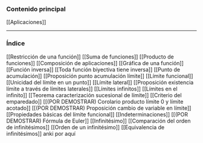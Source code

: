 ### Contenido principal

[[Aplicaciones]]

--- 
### Índice

[[Restricción de una función]]
[[Suma de funciones]]
[[Producto de funciones]]
[[Composición de aplicaciones]]
[[Gráfica de una función]]
[[Función inversa]]
[[Toda función biyectiva tiene inversa]]
[[Punto de acumulación]]
[[Proposición punto acumulación límite]]
[[Límite funcional]]
[[Unicidad del límite en un punto]]
[[Límite lateral]]
[[Proposición existencia límite a través de límites laterales]]
[[Límites infinitos]]
[[Límites en el infinito]]
[[Teorema caracterización sucesional de límite]]
[[Criterio del emparedado]]
[[(POR DEMOSTRAR) Corolario producto límite 0 y límite acotado]]
[[(POR DEMOSTRAR) Proposición cambio de variable en límite]]
[[Propiedades básicas del límite funcional]]
[[Indeterminaciones]]
[[(POR DEMOSTRAR) Fórmula de Euler]]
[[Infinitésimo]]
[[Comparación del orden de infinitésimos]]
[[Orden de un infinitésimo]]
[[Equivalencia de infinitésimos]]
anki por aquí